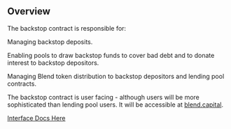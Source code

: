 ## Overview

The backstop contract is responsible for:

Managing backstop deposits.

Enabling pools to draw backstop funds to cover bad debt and to donate interest to backstop depositors.

Managing Blend token distribution to backstop depositors and lending pool contracts.

The backstop contract is user facing - although users will be more sophisticated than lending pool users. It will be accessible at [blend.capital](https://www.blend.capital).

[Interface Docs Here](https://docs.rs/blend-interfaces/0.0.1/blend_interfaces/backstop/index.html)
